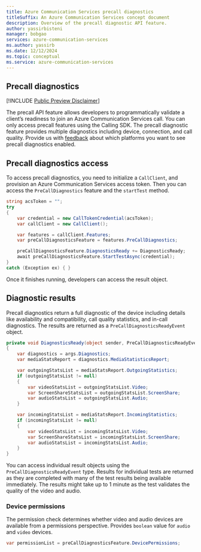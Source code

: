 ```yaml
---
title: Azure Communication Services precall diagnostics
titleSuffix: An Azure Communication Services concept document
description: Overview of the precall diagnostic API feature.
author: yassirbisteni
manager: bobgao
services: azure-communication-services
ms.author: yassirb
ms.date: 12/12/2024
ms.topic: conceptual
ms.service: azure-communication-services
---
```


## Precall diagnostics

[!INCLUDE [Public Preview Disclaimer](../../../../includes/public-preview-include.md)]

The precall API feature allows developers to programmatically validate a client’s readiness to join an Azure Communication Services call. You can only access precall features using the Calling SDK. The precall diagnostic feature provides multiple diagnostics including device, connection, and call quality. Provide us with [feedback](../../../../support.md) about which platforms you want to see precall diagnostics enabled.

## Precall diagnostics access

To access precall diagnostics, you need to initialize a `CallClient`, and provision an Azure Communication Services access token. Then you can access the `PreCallDiagnostics` feature and the `startTest` method.

```c#
string acsToken = "";
try
{
    var credential = new CallTokenCredential(acsToken);
    var callClient = new CallClient();

    var features = callClient.Features;
    var preCallDiagnosticsFeature = features.PreCallDiagnostics;

    preCallDiagnosticsFeature.DiagnosticsReady += DiagnosticsReady;
    await preCallDiagnosticsFeature.StartTestAsync(credential);
}
catch (Exception ex) { }
```

Once it finishes running, developers can access the result object.

## Diagnostic results

Precall diagnostics return a full diagnostic of the device including details like availability and compatibility, call quality statistics, and in-call diagnostics. The results are returned as a `PreCallDiagnosticsReadyEvent` object.

```c#
private void DiagnosticsReady(object sender, PreCallDiagnosticsReadyEventArgs args)
{
    var diagnostics = args.Diagnostics;
    var mediaStatsReport = diagnostics.MediaStatisticsReport;

    var outgoingStatsList = mediaStatsReport.OutgoingStatistics;
    if (outgoingStatsList != null)
    {
        var videoStatsList = outgoingStatsList.Video;
        var ScreenShareStatsList = outgoingStatsList.ScreenShare;
        var audioStatsList = outgoingStatsList.Audio;
    }

    var incomingStatsList = mediaStatsReport.IncomingStatistics;
    if (incomingStatsList != null)
    {
        var videoStatsList = incomingStatsList.Video;
        var ScreenShareStatsList = incomingStatsList.ScreenShare;
        var audioStatsList = incomingStatsList.Audio;
    }
}
```

You can access individual result objects using the `PreCallDiagnosticsReadyEvent` type. Results for individual tests are returned as they are completed with many of the test results being available immediately. The results might take up to 1 minute as the test validates the quality of the video and audio.

### Device permissions

The permission check determines whether video and audio devices are available from a permissions perspective. Provides `boolean` value for `audio` and `video` devices. 

```c#
var permissionList = preCallDiagnosticsFeature.DevicePermissions;
```